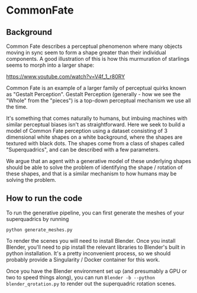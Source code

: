 # CommonFate

## Background
Common Fate describes a perceptual phenomenon where many objects moving in sync
seem to form a shape greater than their individual components. A good illustration of this 
is how this murmuration of starlings seems to morph into a larger shape:

https://www.youtube.com/watch?v=V4f_1_r80RY

Common Fate is an example of a larger family of perceptual quirks known as "Gestalt Perception".
Gestalt Perception (generally - how we see the "Whole" from the "pieces") is a top-down perceptual 
mechanism we use all the time.

It's something that comes naturally to humans, but imbuing machines with similar perceptual biases
isn't as straightforward. Here we seek to build a model of Common Fate perception using a dataset 
consisting of 3 dimensional white shapes on a white background, where the shapes are textured
with black dots. The shapes come from a class of shapes called "Superquadrics", and can be described 
with a few parameters.

We argue that an agent with a generative model of these underlying shapes should be able to solve
the problem of identifying the shape / rotation of these shapes, and that is a similar mechanism
to how humans may be solving the problem.

## How to run the code
To run the generative pipeline, you can first generate the meshes of your superquadrics by running

```python generate_meshes.py```

To render the scenes you will need to install Blender. Once you install Blender, you'll need to pip install
the relevant libraries to Blender's built in python installation. It's a pretty inconvenient process, so 
we should probably provide a Singularity / Docker container for this work. 

Once you have the Blender environment set up (and presumably a GPU or two to speed things along), you can run
```Blender -b --python blender_qrotation.py```
to render out the superquadric rotation scenes.
